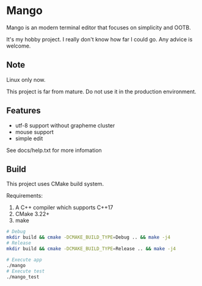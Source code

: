 # Mango

Mango is an modern terminal editor that focuses on simplicity and OOTB.

It's my hobby project. I really don't know how far I could go. Any advice is welcome.

## Note

Linux only now.

This project is far from mature. Do not use it in the production environment.

## Features

- utf-8 support without grapheme cluster
- mouse support
- simple edit

See docs/help.txt for more infomation

## Build

This project uses CMake build system.

Requirements:

1. A C++ compiler which supports C++17
2. CMake 3.22+
3. make

```bash
# Debug
mkdir build && cmake -DCMAKE_BUILD_TYPE=Debug .. && make -j4
# Release
mkdir build && cmake -DCMAKE_BUILD_TYPE=Release .. && make -j4

# Execute app
./mango
# Execute test
./mango_test
```
